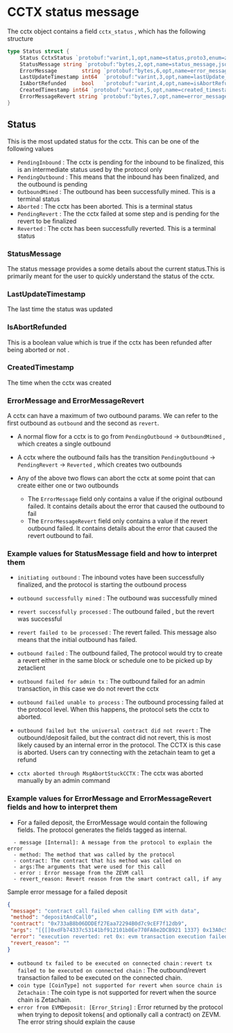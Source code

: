 # CCTX status message 

The cctx object contains a field  `cctx_status` , which has the following structure 
```go
type Status struct {
	Status CctxStatus `protobuf:"varint,1,opt,name=status,proto3,enum=zetachain.zetacore.crosschain.CctxStatus" json:"status,omitempty"`
	StatusMessage string `protobuf:"bytes,2,opt,name=status_message,json=statusMessage,proto3" json:"status_message,omitempty"`
	ErrorMessage        string `protobuf:"bytes,6,opt,name=error_message,json=errorMessage,proto3" json:"error_message,omitempty"`
	LastUpdateTimestamp int64  `protobuf:"varint,3,opt,name=lastUpdate_timestamp,json=lastUpdateTimestamp,proto3" json:"lastUpdate_timestamp,omitempty"`
	IsAbortRefunded     bool   `protobuf:"varint,4,opt,name=isAbortRefunded,proto3" json:"isAbortRefunded,omitempty"`
	CreatedTimestamp int64 `protobuf:"varint,5,opt,name=created_timestamp,json=createdTimestamp,proto3" json:"created_timestamp,omitempty"`
	ErrorMessageRevert string `protobuf:"bytes,7,opt,name=error_message_revert,json=errorMessageRevert,proto3" json:"error_message_revert,omitempty"`
}
```

## Status 
This is the most updated status for the cctx. This can be one of the following values
- `PendingInbound` : The cctx is pending for the inbound to be finalized, this is an intermediate status used by the protocol only
- `PendingOutbound` : This means that the inbound has been finalized, and the outbound is pending
- `OutboundMined` : The outbound has been successfully mined. This is a terminal status
- `Aborted` : The cctx has been aborted. This is a terminal status
- `PendingRevert` : The the cctx failed at some step and is pending for the revert to be finalized
- `Reverted` : The cctx has been successfully reverted. This is a terminal status

### StatusMessage
The status message provides a some details about the current status.This is primarily meant for the user to quickly understand the status of the cctx.
### LastUpdateTimestamp
The last time the status was updated
### IsAbortRefunded
This is a boolean value which is true if the cctx has been refunded after being aborted or not .
### CreatedTimestamp
The time when the cctx was created
### ErrorMessage and ErrorMessageRevert
A cctx can have a maximum of two outbound params. We can refer to the first outbound as `outbound` and the second as `revert`.
- A normal flow for a cctx is to go from `PendingOutbound` -> `OutboundMined` , which creates a single outbound
- A cctx where the outbound fails has the transition `PendingOutbound` -> `PendingRevert` -> `Reverted` , which creates two outbounds
- Any of the above two flows can abort the cctx at some point that can create either one or two outbounds

  - The `ErrorMessage` field only contains a value if the original outbound failed. It contains details about the error that caused the outbound to fail
  - The `ErrorMessageRevert` field only contains a value if the revert outbound failed. It contains details about the error that caused the revert outbound to fail.

### Example values for StatusMessage field and how to interpret them
- `initiating outbound` : The inbound votes have been successfully finalized, and the protocol is starting the outbound process
- `outbound successfully mined` : The outbound was successfully mined
- `revert successfully processed` : The outbound failed , but the revert was successful
- `revert failed to be processed` : The revert failed. This message also means that the initial outbound has failed.

- `outbound failed` : The outbound failed, The protocol would try to create a revert either in the same block or schedule one to be picked up by zetaclient
- `outbound failed for admin tx` : The outbound failed for an admin transaction, in this case we do not revert the cctx
- `outbound failed unable to process` : The outbound processing failed at the protocol level. When this happens, the protocol sets the cctx to aborted.
- `outbound failed but the universal contract did not revert` :  The outbound/deposit failed, but the contract did not revert,
   this is most likely caused by an internal error in the protocol. The CCTX is this case is aborted. Users can try connecting with the zetachain team to get a refund
- `cctx aborted through MsgAbortStuckCCTX` : The cctx was aborted manually by an admin command


### Example values for ErrorMessage and ErrorMessageRevert fields and how to interpret them

- For a failed deposit, the ErrorMessage would contain the following fields. The protocol generates the fields tagged as internal.
```
  - message [Internal]: A message from the protocol to explain the error
  - method: The method that was called by the protocol
  - contract: The contract that his method was called on
  - args:The arguments that were used for this call
  - error : Error message from the ZEVM call
  - revert_reason: Revert reason from the smart contract call, if any
```
Sample error message for a failed deposit

```json
{
 "message": "contract call failed when calling EVM with data",
 "method": "depositAndCall0",
 "contract": "0x733aB8b06DDDEf27Eaa72294B0d7c9cEF7f12db9",
 "args": "[{[]0xdFb74337c53141bf912101b0Ee770FA8e2DCB921 1337} 0x13A0c5930C028511Dc02665E7285134B6d11A5f410000000000000000 0xD28D6A0b8189305551a0A8bd247a6ECa9CE781Ca [114 101 118 101114 116]]",
 "error": "execution reverted: ret 0x: evm transaction execution failed",
 "revert_reason": ""
}
```

- `outbound tx failed to be executed on connected chain` : `revert tx failed to be executed on connected chain` : The outbound/revert transaction failed to be executed on the connected chain.
- `coin type [CoinType] not supported for revert when source chain is Zetachain` : The coin type is not supported for revert when the source chain is Zetachain.
- `error from EVMDeposit: [Error_String]` : Error returned by the protocol when trying to deposit tokens( and optionally call a contract) on ZEVM. The error string should explain the cause 
